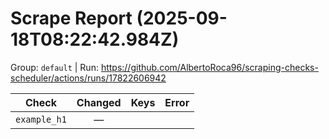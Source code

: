 # Scrape Report (2025-09-18T08:22:42.984Z)

Group: `default`  |  Run: https://github.com/AlbertoRoca96/scraping-checks-scheduler/actions/runs/17822606942

| Check | Changed | Keys | Error |
|---|:---:|:--|:--|
| `example_h1` | — |  |  |
